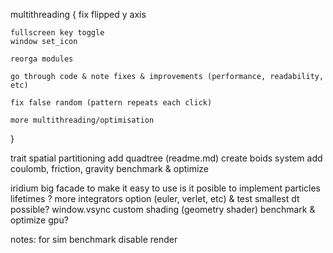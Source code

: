 multithreading {
	fix flipped y axis
	
	fullscreen key toggle
	window set_icon

	reorga modules

	go through code & note fixes & improvements (performance, readability, etc)

	fix false random (pattern repeats each click)

	more multithreading/optimisation
}

trait spatial partitioning
add quadtree (readme.md)
create boids system
add coulomb, friction, gravity
benchmark & optimize

iridium big facade to make it easy to use
is it posible to implement particles lifetimes ?
more integrators option (euler, verlet, etc) & test smallest dt possible?
window.vsync
custom shading (geometry shader)
benchmark & optimize gpu?

notes:
for sim benchmark disable render
